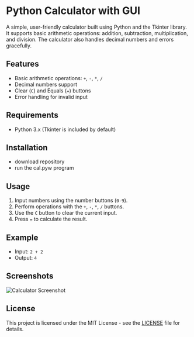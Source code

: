 # Python Calculator with GUI

A simple, user-friendly calculator built using Python and the Tkinter library. It supports basic arithmetic operations: addition, subtraction, multiplication, and division. The calculator also handles decimal numbers and errors gracefully.

## Features
- Basic arithmetic operations: `+`, `-`, `*`, `/`
- Decimal numbers support
- Clear (`C`) and Equals (`=`) buttons
- Error handling for invalid input

## Requirements
- Python 3.x (Tkinter is included by default)

## Installation

- download repository
- run the cal.pyw program

## Usage
1. Input numbers using the number buttons (`0-9`).
2. Perform operations with the `+`, `-`, `*`, `/` buttons.
3. Use the `C` button to clear the current input.
4. Press `=` to calculate the result.

## Example
- Input: `2 + 2`
- Output: `4`

## Screenshots

![Calculator Screenshot](screenshot.png)

## License
This project is licensed under the MIT License - see the [LICENSE](LICENSE) file for details.
